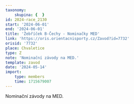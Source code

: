 ```yaml
---
taxonomy:
    skupina: {  }
id: 2024-race_2130
start: '2024-06-01'
end: '2024-06-01'
title: 'Žebříček B-Čechy - Nominačky MED'
link: 'https://oris.orientacnisporty.cz/Zavod?id=7732'
orisid: '7732'
place: Chvaletice
type: Z
note: 'Nominační závody na MED.'
template: zavod
date: '2024-05-14'
import:
    type: members
    time: 1715679007
---
```


Nominační závody na MED.
